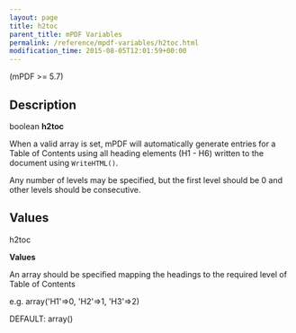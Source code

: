 ```yaml
---
layout: page
title: h2toc
parent_title: mPDF Variables
permalink: /reference/mpdf-variables/h2toc.html
modification_time: 2015-08-05T12:01:59+00:00
---
```




<p>(mPDF &gt;= 5.7)</p>
<h2>Description</h2>
<p class="manual_block">boolean <b>h2toc</b></p>
<p>When a valid array is set, mPDF will automatically generate entries for a Table of Contents using all heading elements (H1 - H6) written to the document using <code>WriteHTML()</code>.</p>
<p>Any number of levels may be specified, but the first level should be 0 and other levels should be consecutive.</p>
<h2>Values</h2>
<p class="manual_param_dt"><span class="parameter">h2toc</span></p>
<p class="manual_param_dd"><b>Values</b>

An array should be specified mapping the headings to the required level of Table of Contents

e.g. array('H1'=&gt;0, 'H2'=&gt;1, 'H3'=&gt;2)

<span class="smallblock">DEFAULT:</span> array()</p>
